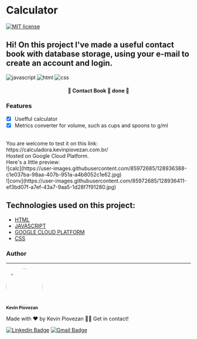 # Calculator
[![MIT license](https://img.shields.io/badge/License-MIT-blue.svg)](https://lbesson.mit-license.org/)
## Hi! On this project I've made a useful contact book with database storage, using your e-mail to create an account and login.
![javascript](https://img.shields.io/badge/JavaScript-323330?style=for-the-badge&logo=javascript&logoColor=F7DF1E)
![html](https://img.shields.io/badge/HTML5-E34F26?style=for-the-badge&logo=html5&logoColor=white)
![css](https://img.shields.io/badge/CSS3-1572B6?style=for-the-badge&logo=css3&logoColor=white)


<h4 align="center"> 
	
 🏁 Contact Book 🚀 done 🏁

</h4>

### Features

- [x] Usefful calculator
- [x] Metrics converter for volume, such as cups and spoons to g/ml 

<br>
You are welcome to test it on this link: https://calculadora.kevinpiovezan.com.br/ <br>
Hosted on Google Cloud Platform.
<br>
Here's a little preview: <br>
![calc](https://user-images.githubusercontent.com/85972685/128936388-c1e037ba-98aa-407b-951a-a4b8052c1e62.jpg) <br>
![conv](https://user-images.githubusercontent.com/85972685/128936411-ef3bd07f-a7ef-43a7-9aa5-1d28f7f91280.jpg)


## Technologies used on this project:
- [HTML](https://html.com)
- [JAVASCRIPT](https://www.javascript.com)
- [GOOGLE CLOUD PLATFORM](https://cloud.google.com)
- [CSS](https://www.w3.org/Style/CSS/Overview.en.html)

### Author
---

<img style="border-radius: 50%;" src="https://user-images.githubusercontent.com/85972685/125216431-89ceca00-e294-11eb-8256-7dd40dcd023e.jpg" width="100px;" alt=""/>

 <br />
 <sub><b>Kevin Piovezan</b></sub></a>


Made with ❤️ by Kevin Piovezan 👋🏽 Get in contact!

[![Linkedin Badge](https://img.shields.io/badge/-Kevin-blue?style=flat-square&logo=Linkedin&logoColor=white&link=https://www.linkedin.com/in/kevin-c-piovezan/)](https://www.linkedin.com/in/kevin-c-piovezan/) 
[![Gmail Badge](https://img.shields.io/badge/-kevinpiovezan@gmail.com-c14438?style=flat-square&logo=Gmail&logoColor=white&link=mailto:kevinpiovezan@gmail.com)](mailto:kevinpiovezan@gmail.com)
